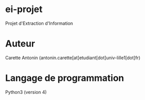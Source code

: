 # ei-projet
Projet d'Extraction d'Information

# Auteur
Carette Antonin (antonin.carette[at]etudiant[dot]univ-lille1[dot]fr)

# Langage de programmation
Python3 (version 4)
